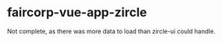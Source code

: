 # faircorp-vue-app-zircle

Not complete, as there was more data to load than zircle-ui could handle.
